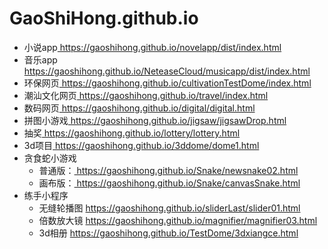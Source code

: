 # GaoShiHong.github.io
<ul>
    <li><span>小说app</span><a href="https://gaoshihong.github.io/novelapp/dist/index.html">
    https://gaoshihong.github.io/novelapp/dist/index.html</a></li>
    <li><span>音乐app</span>
    <a href="https://gaoshihong.github.io/musicapp/dist/index.html">
    https://gaoshihong.github.io/NeteaseCloud/musicapp/dist/index.html</a></li>
    <li><span>环保网页</span><a href="https://gaoshihong.github.io/cultivationTestDome/index.html">
    https://gaoshihong.github.io/cultivationTestDome/index.html</a></li>
    <li><span>潮汕文化网页</span><a href="https://gaoshihong.github.io/travel/index.html">
    https://gaoshihong.github.io/travel/index.html</a></li>
    <li><span>数码网页</span><a href="https://gaoshihong.github.io/digital/digital.html">
    https://gaoshihong.github.io/digital/digital.html</a></li>
    <li><span>拼图小游戏</span><a href="https://gaoshihong.github.io/jigsaw/jigsawDrop.html">
    https://gaoshihong.github.io/jigsaw/jigsawDrop.html</a></li>
    <li><span>抽奖</span><a href="https://gaoshihong.github.io/lottery/lottery.html">
    https://gaoshihong.github.io/lottery/lottery.html</a></li>
    <li><span>3d项目</span><a href="https://gaoshihong.github.io/3ddome/dome1.html">
    https://gaoshihong.github.io/3ddome/dome1.html</a></li>
    <li>贪食蛇小游戏
        <ul>
            <li><span>普通版：</span><a href="https://gaoshihong.github.io/Snake/newsnake02.html">
            https://gaoshihong.github.io/Snake/newsnake02.html</a></li>
            <li><span>画布版：</span><a href="https://gaoshihong.github.io/Snake/canvasSnake.html">
            https://gaoshihong.github.io/Snake/canvasSnake.html</a></li>
        </ul>
    </li>
    <li>练手小程序
        <ul>
             <li><span>无缝轮播图</span>
             <a href="https://gaoshihong.github.io/sliderLast/slider01.html">https://gaoshihong.github.io/sliderLast/slider01.html</a></li>
             <li><span>倍数放大镜</span>
             <a href="https://gaoshihong.github.io/magnifier/magnifier03.html">
                https://gaoshihong.github.io/magnifier/magnifier03.html</a></li>
            <li><span>3d相册</span>
            <a href="https://gaoshihong.github.io/TestDome/3dxiangce.html">
                https://gaoshihong.github.io/TestDome/3dxiangce.html</a></li>   
        </ul>
    </li>
</ul>
